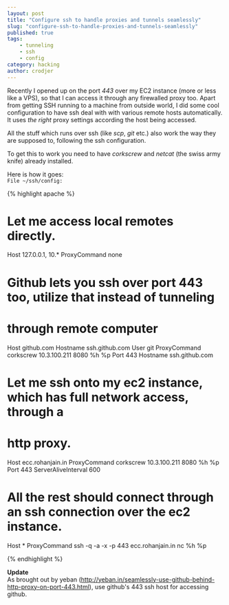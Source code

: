 ```yaml
---
layout: post
title: "Configure ssh to handle proxies and tunnels seamlessly"
slug: "configure-ssh-to-handle-proxies-and-tunnels-seamlessly"
published: true
tags:
    - tunneling
    - ssh
    - config
category: hacking
author: crodjer
---
```


Recently I opened up on the port *443* over my EC2 instance (more or less like
a VPS), so that I can access it through any firewalled proxy too. Apart from
getting SSH running to a machine from outside world, I did some cool
configuration to have ssh deal with with various remote hosts automatically. It
uses *the right* proxy settings according the host being accessed.

All the stuff which runs over ssh (like *scp*, *git* etc.) also work the way
they are supposed to, following the ssh configuration.

To get this to work you need to have *corkscrew* and *netcat* (the swiss army
knife) already installed.

Here is how it goes:  
`File ~/ssh/config:`

{% highlight apache %}

# Let me access local remotes directly.
Host 127.0.0.1, 10.*
    ProxyCommand none

# Github lets you ssh over port 443 too, utilize that instead of tunneling
# through remote computer
Host github.com
    Hostname ssh.github.com
    User git
    ProxyCommand corkscrew 10.3.100.211 8080 %h %p
    Port 443
    Hostname ssh.github.com

# Let me ssh onto my ec2 instance, which has full network access, through a
# http proxy.
Host ecc.rohanjain.in
    ProxyCommand corkscrew 10.3.100.211 8080 %h %p
    Port 443
    ServerAliveInterval 600

# All the rest should connect through an ssh connection over the ec2 instance.
Host *
    ProxyCommand ssh -q -a -x -p 443 ecc.rohanjain.in nc %h %p

{% endhighlight %}

**Update**  
As brought out by yeban (<http://yeban.in/seamlessly-use-github-behind-http-proxy-on-port-443.html>),
use github's 443 ssh host for accessing github.
